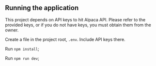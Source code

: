 ## Running the application

This project depends on API keys to hit Alpaca API. Please refer to the provided keys, or if you do not have keys, you must obtain them from the owner.

Create a file in the project root, `.env`. Include API keys there.

Run `npm install`;

Run `npm run dev`;
